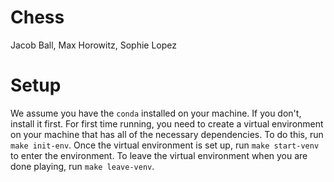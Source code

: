 # Chess
Jacob Ball, Max Horowitz, Sophie Lopez

# Setup
We assume you have the `conda` installed on your machine. If you don't, install it first.
For first time running, you need to create a virtual environment on your machine that has all of the necessary dependencies. To do this, run `make init-env`.
Once the virtual environment is set up, run `make start-venv` to enter the environment.
To leave the virtual environment when you are done playing, run `make leave-venv`.